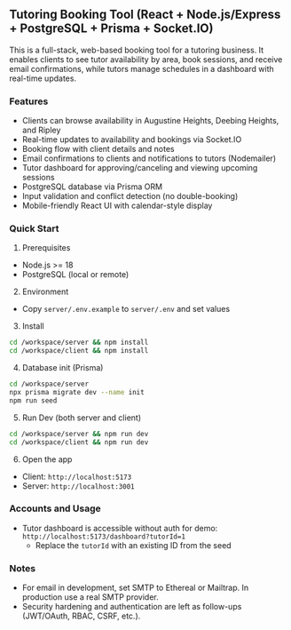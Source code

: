 ## Tutoring Booking Tool (React + Node.js/Express + PostgreSQL + Prisma + Socket.IO)

This is a full-stack, web-based booking tool for a tutoring business. It enables clients to see tutor availability by area, book sessions, and receive email confirmations, while tutors manage schedules in a dashboard with real-time updates.

### Features
- Clients can browse availability in Augustine Heights, Deebing Heights, and Ripley
- Real-time updates to availability and bookings via Socket.IO
- Booking flow with client details and notes
- Email confirmations to clients and notifications to tutors (Nodemailer)
- Tutor dashboard for approving/canceling and viewing upcoming sessions
- PostgreSQL database via Prisma ORM
- Input validation and conflict detection (no double-booking)
- Mobile-friendly React UI with calendar-style display

### Quick Start

1) Prerequisites
- Node.js >= 18
- PostgreSQL (local or remote)

2) Environment
- Copy `server/.env.example` to `server/.env` and set values

3) Install
```bash
cd /workspace/server && npm install
cd /workspace/client && npm install
```

4) Database init (Prisma)
```bash
cd /workspace/server
npx prisma migrate dev --name init
npm run seed
```

5) Run Dev (both server and client)
```bash
cd /workspace/server && npm run dev
cd /workspace/client && npm run dev
```

6) Open the app
- Client: `http://localhost:5173`
- Server: `http://localhost:3001`

### Accounts and Usage
- Tutor dashboard is accessible without auth for demo: `http://localhost:5173/dashboard?tutorId=1`
  - Replace the `tutorId` with an existing ID from the seed

### Notes
- For email in development, set SMTP to Ethereal or Mailtrap. In production use a real SMTP provider.
- Security hardening and authentication are left as follow-ups (JWT/OAuth, RBAC, CSRF, etc.).

